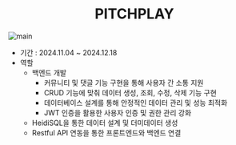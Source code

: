 <h1 align="center">PITCHPLAY</h1>

![main](https://github.com/user-attachments/assets/f77c2a27-d9c9-4194-ab7e-6bc614ec79c9)

- 기간 : 2024.11.04 ~ 2024.12.18
- 역할
  * 백엔드 개발</br>
     - 커뮤니티 및 댓글 기능 구현을 통해 사용자 간 소통 지원
     - CRUD 기능에 맞춰 데이터 생성, 조회, 수정, 삭제 기능 구현
     - 데이터베이스 설계를 통해 안정적인 데이터 관리 및 성능 최적화
     - JWT 인증을 활용한 사용자 인증 및 권한 관리 강화
  * HeidiSQL을 통한 데이터 설계 및 더미데이터 생성</br>
  * Restful API 연동을 통한 프론트엔드와 백엔드 연결
